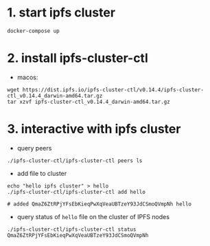 # 1. start ipfs cluster
```shell
docker-compose up
```

# 2. install ipfs-cluster-ctl

- macos:
```shell
wget https://dist.ipfs.io/ipfs-cluster-ctl/v0.14.4/ipfs-cluster-ctl_v0.14.4_darwin-amd64.tar.gz
tar xzvf ipfs-cluster-ctl_v0.14.4_darwin-amd64.tar.gz
```

# 3. interactive with ipfs cluster

- query peers
```shell
./ipfs-cluster-ctl/ipfs-cluster-ctl peers ls
```

- add file to cluster
```shell
echo "hello ipfs cluster" > hello
./ipfs-cluster-ctl/ipfs-cluster-ctl add hello

# added QmaZ6ZtRPjYFsEbKieqPwXqVeaUBTzeY93JdCSmoQVmpNh hello
```

- query status of `hello` file on the cluster of IPFS nodes
```shell
./ipfs-cluster-ctl/ipfs-cluster-ctl status QmaZ6ZtRPjYFsEbKieqPwXqVeaUBTzeY93JdCSmoQVmpNh
```


